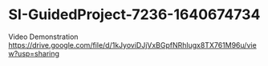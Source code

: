 # SI-GuidedProject-7236-1640674734 
Video Demonstration
https://drive.google.com/file/d/1kJyoviDJjVxBGpfNRhlugx8TX761M96u/view?usp=sharing
